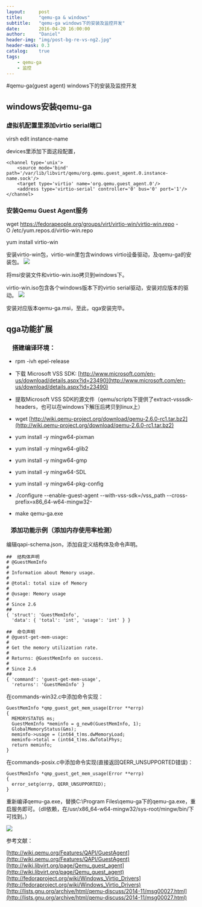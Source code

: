 ```yaml
---
layout:     post
title:      "qemu-ga & windows"
subtitle:   "qemu-ga windows下的安装及监控开发"
date:       2016-04-20 16:00:00
author:     "Daniel"
header-img: "img/post-bg-re-vs-ng2.jpg"
header-mask: 0.3
catalog:    true
tags:
    - qemu-ga
    - 监控
---
```


#qemu-ga(guest agent) windows下的安装及监控开发

## windows安装qemu-ga

### 虚拟机配置里添加virtio serial端口

virsh edit instance-name

devices里添加下面这段配置，

	<channel type='unix'>
		<source mode='bind' path='/var/lib/libvirt/qemu/org.qemu.guest_agent.0.instance-name.sock'/>
		<target type='virtio' name='org.qemu.guest_agent.0'/>
		<address type='virtio-serial' controller='0' bus='0' port='1'/>
	</channel>

### 安装Qemu Guest Agent服务

wget https://fedorapeople.org/groups/virt/virtio-win/virtio-win.repo -O /etc/yum.repos.d/virtio-win.repo

yum install virtio-win

安装virtio-win包，virtio-win里包含windows virtio设备驱动，及qemu-ga的安装包。
![](http://imglf2.ph.126.net/3S29BOmzOGtGdnvYbLMrQw==/1623829140744930608.png)

将msi安装文件和virtio-win.iso拷贝到windows下。

virtio-win.iso包含各个windows版本下的virtio serial驱动，安装对应版本的驱动。
![](http://imglf2.ph.126.net/GRDHUfz2Tn3x9h9wKbujvA==/6598288025601257687.png)

安装对应版本qemu-ga.msi，至此，qga安装完毕。



## qga功能扩展

###     搭建编译环境：

- rpm -ivh epel-release

- 下载 Microsoft VSS SDK: [http://www.microsoft.com/en-us/download/details.aspx?id=23490](http://www.microsoft.com/en-us/download/details.aspx?id=23490)

- 提取Microsoft VSS SDK的源文件（qemu/scripts下提供了extract-vsssdk-headers，也可以在windows下解压后拷贝到linux上）

- wget [http://wiki.qemu-project.org/download/qemu-2.6.0-rc1.tar.bz2](http://wiki.qemu-project.org/download/qemu-2.6.0-rc1.tar.bz2)

- yum install -y mingw64-pixman

- yum install -y mingw64-glib2

- yum install -y mingw64-gmp

- yum install -y mingw64-SDL

- yum install -y mingw64-pkg-config

- ./configure --enable-guest-agent --with-vss-sdk=/vss_path --cross-prefix=x86_64-w64-mingw32-

- make qemu-ga.exe

###    添加功能示例（添加内存使用率检测）    

编辑qapi-schema.json，添加自定义结构体及命令声明。

	##  结构体声明
	# @GuestMemInfo
	#
	# Information about Memory usage.
	#
	# @total: total size of Memory
	#
	# @usage: Memory usage
	#
	# Since 2.6
	##
	{ 'struct': 'GuestMemInfo',
	  'data': { 'total': 'int', 'usage': 'int' } }
	          
	##  命令声明
	# @guest-get-mem-usage:
	#
	# Get the memory utilization rate.
	#
	# Returns: @GuestMemInfo on success.
	#
	# Since 2.6
	##
	{ 'command': 'guest-get-mem-usage',
	  'returns': 'GuestMemInfo' }

在commands-win32.c中添加命令实现：

	GuestMemInfo *qmp_guest_get_mem_usage(Error **errp)
	{
	  MEMORYSTATUS ms;
	  GuestMemInfo *meminfo = g_new0(GuestMemInfo, 1);
	  GlobalMemoryStatus(&ms);
	  meminfo->usage = (int64_t)ms.dwMemoryLoad;
	  meminfo->total = (int64_t)ms.dwTotalPhys;
	  return meminfo;
	}

在commands-posix.c中添加命令实现(直接返回QERR_UNSUPPORTED错误)：

	GuestMemInfo *qmp_guest_get_mem_usage(Error **errp)
	{
	  error_setg(errp, QERR_UNSUPPORTED);
	}

重新编译qemu-ga.exe，替换C:\Program Files\qemu-ga下的qemu-ga.exe，重启服务即可。（dll依赖，在/usr/x86_64-w64-mingw32/sys-root/mingw/bin/下可找到。）

![](http://imglf1.ph.126.net/LK60EX3Y7EfFLcXaZW_VEQ==/4858258098126916801.png)



参考文献：

[http://wiki.qemu.org/Features/QAPI/GuestAgent](http://wiki.qemu.org/Features/QAPI/GuestAgent)
[http://wiki.libvirt.org/page/Qemu_guest_agent](http://wiki.libvirt.org/page/Qemu_guest_agent)
[http://fedoraproject.org/wiki/Windows_Virtio_Drivers](http://fedoraproject.org/wiki/Windows_Virtio_Drivers)
[http://lists.gnu.org/archive/html/qemu-discuss/2014-11/msg00027.html](http://lists.gnu.org/archive/html/qemu-discuss/2014-11/msg00027.html)

